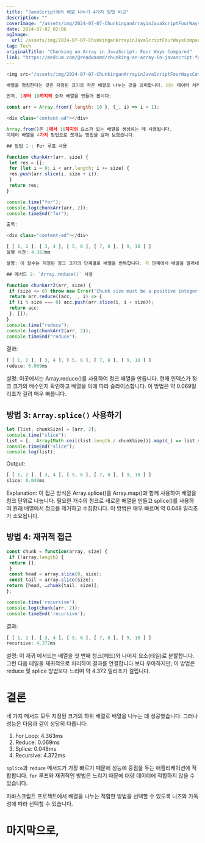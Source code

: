 ```yaml
---
title: "JavaScript에서 배열 나누기 4가지 방법 비교"
description: ""
coverImage: "/assets/img/2024-07-07-ChunkinganArrayinJavaScriptFourWaysCompared_0.png"
date: 2024-07-07 02:06
ogImage:
  url: /assets/img/2024-07-07-ChunkinganArrayinJavaScriptFourWaysCompared_0.png
tag: Tech
originalTitle: "Chunking an Array in JavaScript: Four Ways Compared"
link: "https://medium.com/@readwanmd/chunking-an-array-in-javascript-four-ways-compared-fe13efa84c8a"
---
```


```js
<img src="/assets/img/2024-07-07-ChunkinganArrayinJavaScriptFourWaysCompared_0.png" />

배열을 청킹한다는 것은 지정된 크기로 작은 배열로 나누는 것을 의미합니다. 이는 데이터 처리, 페이지네이션 등에 유용합니다. 배열을 청킹하는 네 가지 방법을 살펴보고 성능을 비교해보겠습니다.

먼저, 1부터 10까지의 숫자 배열을 만들어 봅시다:

const arr = Array.from({ length: 10 }, (_, i) => i + 1);

<div class="content-ad"></div>

Array.from()은 1에서 10까지의 요소가 있는 배열을 생성하는 데 사용됩니다.
이제이 배열을 4가지 방법으로 쪼개는 방법을 살펴 보겠습니다.

## 방법 1 : For 루프 사용

function chunkArr(arr, size) {
 let res = [];
 for (let i = 0; i < arr.length; i += size) {
 res.push(arr.slice(i, size + i));
 }
 return res;
}

console.time("for");
console.log(chunkArr(arr, 2));
console.timeEnd("for");

출력:

<div class="content-ad"></div>

[ [ 1, 2 ], [ 3, 4 ], [ 5, 6 ], [ 7, 8 ], [ 9, 10 ] ]
실행 시간: 4.363ms

설명: 이 함수는 지정된 청크 크기의 단계별로 배열을 반복합니다. 각 단계에서 배열을 잘라내고 결과 하위 배열을 결과 배열(res)에 추가합니다. 성능 측정 결과 약 4.363 밀리초가 소요되었습니다.

## 메서드 2: `Array.reduce()` 사용

function chunkArr2(arr, size) {
 if (size <= 0) throw new Error('Chunk size must be a positive integer');
 return arr.reduce((acc, _, i) => {
 if (i % size === 0) acc.push(arr.slice(i, i + size));
 return acc;
 }, []);
}
console.time("reduce");
console.log(chunkArr2(arr, 2));
console.timeEnd("reduce");
```

<div class="content-ad"></div>

결과:

```js
[ [ 1, 2 ], [ 3, 4 ], [ 5, 6 ], [ 7, 8 ], [ 9, 10 ] ]
reduce: 0.069ms
```

설명: 이곳에서는 Array.reduce()를 사용하여 청크 배열을 만듭니다. 현재 인덱스가 청크 크기의 배수인지 확인하고 배열을 이에 따라 슬라이스합니다. 이 방법은 약 0.069밀리초가 걸려 매우 빠릅니다.

## 방법 3: `Array.splice()` 사용하기

<div class="content-ad"></div>

```js
let [list, chunkSize] = [arr, 2];
console.time("slice");
list = [...Array(Math.ceil(list.length / chunkSize))].map((_) => list.slice(0, chunkSize));
console.timeEnd("slice");
console.log(list);
```

Output:

```js
[ [ 1, 2 ], [ 3, 4 ], [ 5, 6 ], [ 7, 8 ], [ 9, 10 ] ]
slice: 0.048ms
```

Explanation: 이 접근 방식은 Array.splice()를 Array.map()과 함께 사용하여 배열을 청크 단위로 나눕니다. 필요한 개수의 청크로 새로운 배열을 만들고 splice()를 사용하여 원래 배열에서 청크를 제거하고 수집합니다. 이 방법은 매우 빠르며 약 0.048 밀리초가 소요됩니다.

<div class="content-ad"></div>

## 방법 4: 재귀적 접근

```js
const chunk = function(array, size) {
 if (!array.length) {
 return [];
 }
 const head = array.slice(0, size);
 const tail = array.slice(size);
return [head, …chunk(tail, size)];
};

console.time('recursive');
console.log(chunk(arr, 2));
console.timeEnd('recursive');
```

결과:

```js
[ [ 1, 2 ], [ 3, 4 ], [ 5, 6 ], [ 7, 8 ], [ 9, 10 ] ]
recursive: 4.372ms
```

<div class="content-ad"></div>

설명: 이 재귀 메서드는 배열을 첫 번째 청크(헤드)와 나머지 요소(테일)로 분할합니다. 그런 다음 테일을 재귀적으로 처리하여 결과를 연결합니다.보다 우아하지만, 이 방법은 reduce 및 splice 방법보다 느리며 약 4.372 밀리초가 걸립니다.

# 결론

네 가지 메서드 모두 지정된 크기의 하위 배열로 배열을 나누는 데 성공했습니다. 그러나 성능은 다음과 같이 상당히 다릅니다:

1. For Loop: 4.363ms
2. Reduce: 0.069ms
3. Splice: 0.048ms
4. Recursive: 4.372ms

<div class="content-ad"></div>

`splice`과 `reduce` 메서드가 가장 빠르기 때문에 성능에 중점을 두는 애플리케이션에 적합합니다. `for` 루프와 재귀적인 방법은 느리기 때문에 대량 데이터에 적합하지 않을 수 있습니다.

자바스크립트 프로젝트에서 배열을 나누는 적합한 방법을 선택할 수 있도록 니즈와 가독성에 따라 선택할 수 있습니다.

# 마지막으로,
